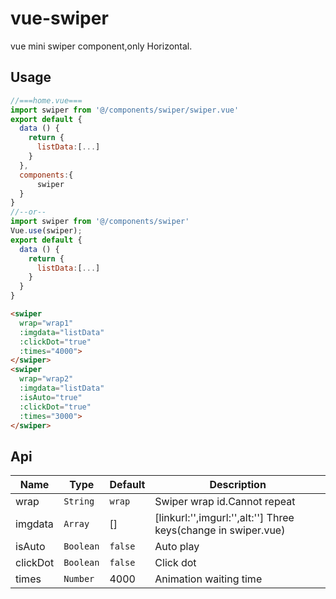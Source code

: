 # vue-swiper
vue mini swiper component,only Horizontal.


## Usage

```js
//===home.vue===
import swiper from '@/components/swiper/swiper.vue'
export default {
  data () {
    return {
      listData:[...]
    }
  },
  components:{
      swiper
  }
}
//--or--
import swiper from '@/components/swiper'
Vue.use(swiper);
export default {
  data () {
    return {
      listData:[...]
    }
  }
}
```

```html
<swiper
  wrap="wrap1" 
  :imgdata="listData" 
  :clickDot="true"
  :times="4000">
</swiper>
<swiper
  wrap="wrap2" 
  :imgdata="listData" 
  :isAuto="true" 
  :clickDot="true"
  :times="3000">
</swiper>
```

## Api
| Name                 | Type      | Default      | Description                                                        |
|----------------------|-----------|--------------|--------------------------------------------------------------------|
| wrap                 | `String`  | `wrap`       | Swiper wrap id.Cannot repeat                                       |
| imgdata              | `Array`   | []           | [linkurl:'',imgurl:'',alt:''] Three keys(change in swiper.vue)     |
| isAuto               | `Boolean` | `false`      | Auto play                                                          |
| clickDot             | `Boolean` | `false`      | Click dot                                                          |
| times                | `Number`  | 4000         | Animation waiting time                                             |